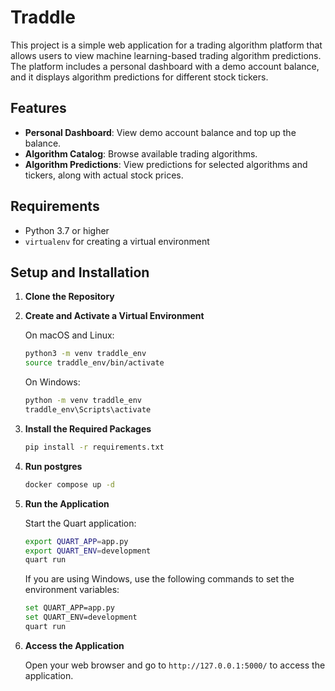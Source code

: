 # Traddle

This project is a simple web application for a trading algorithm platform that allows users to view machine learning-based trading algorithm predictions. The platform includes a personal dashboard with a demo account balance, and it displays algorithm predictions for different stock tickers.

## Features

- **Personal Dashboard**: View demo account balance and top up the balance.
- **Algorithm Catalog**: Browse available trading algorithms.
- **Algorithm Predictions**: View predictions for selected algorithms and tickers, along with actual stock prices.

## Requirements

- Python 3.7 or higher
- `virtualenv` for creating a virtual environment

## Setup and Installation

1. **Clone the Repository**

2. **Create and Activate a Virtual Environment**

    On macOS and Linux:

    ```sh
    python3 -m venv traddle_env
    source traddle_env/bin/activate
    ```

    On Windows:

    ```sh
    python -m venv traddle_env
    traddle_env\Scripts\activate
    ```

3. **Install the Required Packages**

    ```sh
    pip install -r requirements.txt
    ```
4. **Run postgres**
    ```sh	
    docker compose up -d
    ```

5. **Run the Application**

    Start the Quart application:

    ```sh
    export QUART_APP=app.py
    export QUART_ENV=development
    quart run
    ```

    If you are using Windows, use the following commands to set the environment variables:

    ```sh
    set QUART_APP=app.py
    set QUART_ENV=development
    quart run
    ```

5. **Access the Application**

    Open your web browser and go to `http://127.0.0.1:5000/` to access the application.


